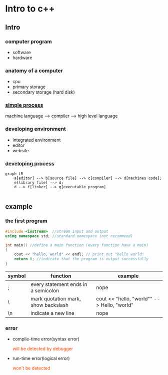 # Intro to c++

## Intro

### computer program

* software
* hardware

### anatomy of a computer

* cpu
* primary storage
* secondary storage (hard disk)



### <u>simple process</u>

machine language --> compiler --> high level language



### developing environment

* integrated environment
* editor
* website



### <u>developing process</u>

```mermaid
graph LR
	a[editor] --> b[source file] --> c[compiler] --> d[machines code];
	e[library file] --> d;
	d --> f[linker] --> g[executable program]
	
```

## example



### the first program

```c++
#include <iostream>  //stream input and output
using namespace std; //standard namespace (not recommend)

int main() //define a main function (every function have a main)
{
    cout << "hello, world" << endl; // print out "hello world"
    return 0; //indicate that the program is output successfully
}

```



| symbol | function                            | example                                       |
| ------ | ----------------------------------- | --------------------------------------------- |
| ;      | every statement ends in a semicolon | nope                                          |
| \      | mark quotation mark, show backslash | cout << "hello, \"world\"" --> Hello, "world" |
| \n     | indicate a new line                 | nope                                          |

### error

* compile-time error(syntax error)

    <font color='OrangeRed'>will be detected by debugger</font>

* run-time error(logical error)  

    <font color='OrangeRed'>won't be detected</font>



